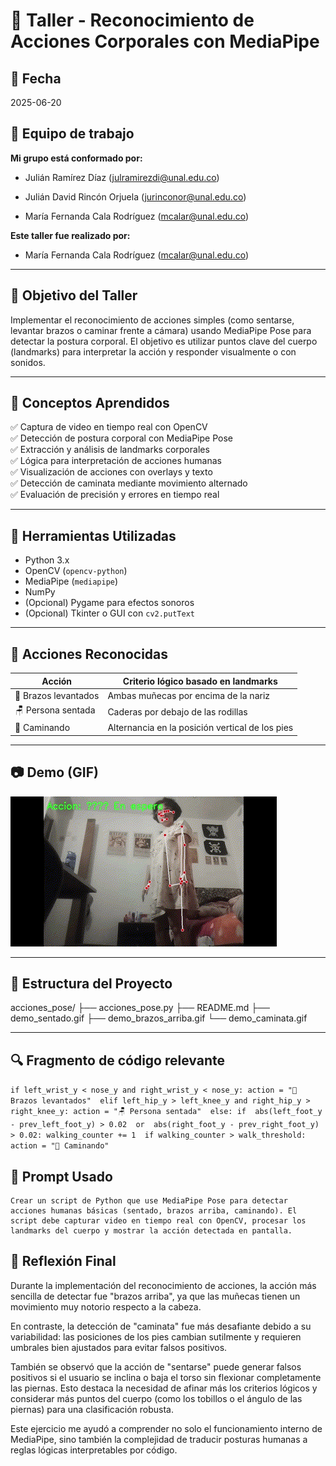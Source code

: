 # 🕺 Taller - Reconocimiento de Acciones Corporales con MediaPipe

## 📅 Fecha

2025-06-20


##  🌷 Equipo de trabajo

  

**Mi grupo está conformado por:**

  

- Julián Ramírez Díaz (julramirezdi@unal.edu.co)

- Julián David Rincón Orjuela (jurinconor@unal.edu.co)

- María Fernanda Cala Rodríguez (mcalar@unal.edu.co)

  

**Este taller fue realizado por:**

  

- María Fernanda Cala Rodríguez (mcalar@unal.edu.co)
---

## 🎯 Objetivo del Taller

Implementar el reconocimiento de acciones simples (como sentarse, levantar brazos o caminar frente a cámara) usando MediaPipe Pose para detectar la postura corporal. El objetivo es utilizar puntos clave del cuerpo (landmarks) para interpretar la acción y responder visualmente o con sonidos.

---

## 🧠 Conceptos Aprendidos

✅ Captura de video en tiempo real con OpenCV  
✅ Detección de postura corporal con MediaPipe Pose  
✅ Extracción y análisis de landmarks corporales  
✅ Lógica para interpretación de acciones humanas  
✅ Visualización de acciones con overlays y texto  
✅ Detección de caminata mediante movimiento alternado  
✅ Evaluación de precisión y errores en tiempo real

---

## 🔧 Herramientas Utilizadas

- Python 3.x
- OpenCV (`opencv-python`)
- MediaPipe (`mediapipe`)
- NumPy
- (Opcional) Pygame para efectos sonoros
- (Opcional) Tkinter o GUI con `cv2.putText`

---

## 🧪 Acciones Reconocidas

| Acción              | Criterio lógico basado en landmarks             |
|---------------------|-------------------------------------------------|
| 🙌 Brazos levantados | Ambas muñecas por encima de la nariz           |
| 🪑 Persona sentada   | Caderas por debajo de las rodillas             |
| 🚶 Caminando         | Alternancia en la posición vertical de los pies|

---

## 📷 Demo (GIF)

![demo](demo.gif)

---

## 📁 Estructura del Proyecto

acciones_pose/
├── acciones_pose.py
├── README.md
├── demo_sentado.gif
├── demo_brazos_arriba.gif
└── demo_caminata.gif

---


## 🔍 Fragmento de código relevante

`if left_wrist_y < nose_y and right_wrist_y < nose_y:
    action = "🙌 Brazos levantados"  elif left_hip_y > left_knee_y and right_hip_y > right_knee_y:
    action = "🪑 Persona sentada"  else: if  abs(left_foot_y - prev_left_foot_y) > 0.02  or  abs(right_foot_y - prev_right_foot_y) > 0.02:
        walking_counter += 1  if walking_counter > walk_threshold:
        action = "🚶 Caminando"`
        
## 🤖 Prompt Usado
```
Crear un script de Python que use MediaPipe Pose para detectar acciones humanas básicas (sentado, brazos arriba, caminando). El script debe capturar video en tiempo real con OpenCV, procesar los landmarks del cuerpo y mostrar la acción detectada en pantalla.
```

## 💬 Reflexión Final

Durante la implementación del reconocimiento de acciones, la acción más sencilla de detectar fue "brazos arriba", ya que las muñecas tienen un movimiento muy notorio respecto a la cabeza.

En contraste, la detección de "caminata" fue más desafiante debido a su variabilidad: las posiciones de los pies cambian sutilmente y requieren umbrales bien ajustados para evitar falsos positivos.

También se observó que la acción de "sentarse" puede generar falsos positivos si el usuario se inclina o baja el torso sin flexionar completamente las piernas. Esto destaca la necesidad de afinar más los criterios lógicos y considerar más puntos del cuerpo (como los tobillos o el ángulo de las piernas) para una clasificación robusta.

Este ejercicio me ayudó a comprender no solo el funcionamiento interno de MediaPipe, sino también la complejidad de traducir posturas humanas a reglas lógicas interpretables por código.

